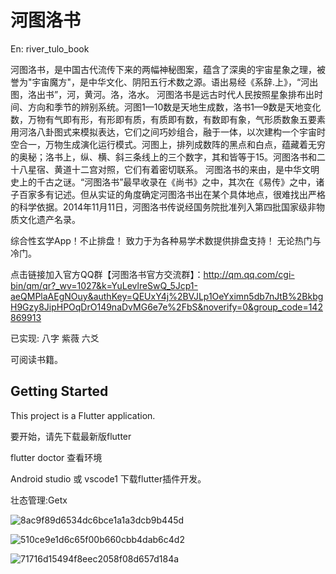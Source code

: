 # 河图洛书 
En: river_tulo_book 

河图洛书，是中国古代流传下来的两幅神秘图案，蕴含了深奥的宇宙星象之理，被誉为"宇宙魔方"，是中华文化、阴阳五行术数之源。语出易经《系辞.上》，“河出图，洛出书”，河，黄河。洛，洛水。 
河图洛书是远古时代人民按照星象排布出时间、方向和季节的辨别系统。河图1—10数是天地生成数，洛书1—9数是天地变化数，万物有气即有形，有形即有质，有质即有数，有数即有象，气形质数象五要素用河洛八卦图式来模拟表达，它们之间巧妙组合，融于一体，以次建构一个宇宙时空合一，万物生成演化运行模式。河图上，排列成数阵的黑点和白点，蕴藏着无穷的奥秘；洛书上，纵、横、斜三条线上的三个数字，其和皆等于15。河图洛书和二十八星宿、黄道十二宫对照，它们有着密切联系。
河图洛书的来由，是中华文明史上的千古之谜。“河图洛书”最早收录在《尚书》之中，其次在《易传》之中，诸子百家多有记述。但从实证的角度确定河图洛书出在某个具体地点，很难找出严格的科学依据。2014年11月11日，河图洛书传说经国务院批准列入第四批国家级非物质文化遗产名录。

综合性玄学App！不止排盘！
致力于为各种易学术数提供排盘支持！
无论热门与冷门。

点击链接加入官方QQ群【河图洛书官方交流群】：http://qm.qq.com/cgi-bin/qm/qr?_wv=1027&k=YuLevlreSwQ_5Jcp1-aeQMPlaAEgNOuy&authKey=QEUxY4j%2BVJLp1OeYximn5db7nJtB%2BkbgH9Gzy8JipHPOqDrO149naDvMG6e7e%2FbS&noverify=0&group_code=142869913

已实现:
八字
紫薇
六爻

可阅读书籍。

## Getting Started

This project is a Flutter application.

要开始，请先下载最新版flutter 

flutter doctor 查看环境

Android studio 或 vscode1 下载flutter插件开发。

壮态管理:Getx


![8ac9f89d6534dc6bce1a1a3dcb9b445d](https://github.com/user-attachments/assets/48932e88-15c5-4484-a9de-d7dd5789b79f)

![510ce9e1d6c65f00b660cbb4dab6c4d2](https://github.com/user-attachments/assets/d9a1ecf4-f029-4f13-a524-d4866678dbc5)

![71716d15494f8eec2058f08d657d184a](https://github.com/user-attachments/assets/1294ba35-53db-467c-a80f-02cd946415d3)



